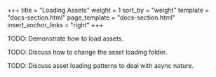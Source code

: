 +++
title = "Loading Assets"
weight = 1
sort_by = "weight"
template = "docs-section.html"
page_template = "docs-section.html"
insert_anchor_links = "right"
+++

TODO: Demonstrate how to load assets.

TODO: Discuss how to change the asset loading folder.

TODO: Discuss asset loading patterns to deal with async nature.
